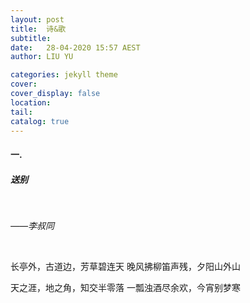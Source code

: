 ```yaml
---
layout: post
title:  诗&歌
subtitle: 
date:   28-04-2020 15:57 AEST
author: LIU YU

categories: jekyll theme
cover: 
cover_display: false
location: 
tail: 
catalog: true 
---
```


#### 一. 

##### 送别

<br>

*——李叔同*

<br>

长亭外，古道边，芳草碧连天
晚风拂柳笛声残，夕阳山外山

天之涯，地之角，知交半零落
一瓢浊酒尽余欢，今宵别梦寒

